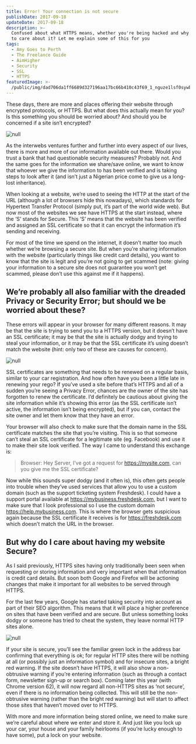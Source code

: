 ```yaml
---
title: Error! Your connection is not secure
publishDate: 2017-09-18
updateDate: 2017-09-18
description: >-
  Confused about what HTTPS means, whether you're being hacked and why you need
  to care about it? Let me explain some of this for you
tags:
  - Amy Goes to Perth
  - The Freelance Guide
  - AimHigher
  - Security
  - SSL
  - HTTPS
featuredImage: >-
  /public/img/dad706da1ff6689d327196aa17bc66b410c43f69_1_nguze1lsf0sywbjiclaszg.jpg
---
```

These days, there are more and places offering their website through encrypted protocols, or HTTPS. But what does this actually mean for you? Is this something you should be worried about? And should you be concerned if a site isn’t encrypted?

![null](/public/img/dad706da1ff6689d327196aa17bc66b410c43f69_1_nguze1lsf0sywbjiclaszg.jpg)

As the interwebs ventures further and further into every aspect of our lives, there is more and more of our information available out there. Would you trust a bank that had questionable security measures? Probably not. And the same goes for the information we share/save online, we want to know that whoever we give the information to has been verified and is taking steps to look after it (and isn’t just a Nigerian price come to give us a long-lost inheritance).

When looking at a website, we’re used to seeing the HTTP at the start of the URL (although a lot of browsers hide this nowadays), which standards for Hypertext Transfer Protocol (simply put, it’s part of the world wide web). But now most of the websites we see have HTTPS at the start instead, where the ‘S’ stands for Secure. This ‘S’ means that the website has been verified and assigned an SSL certificate so that it can encrypt the information it’s sending and receiving.

For most of the time we spend on the internet, it doesn’t matter too much whether we’re browsing a secure site. But when you’re sharing information with the website (particularly things like credit card details), you want to know that the site is legit and you’re not going to get scammed (note: giving your information to a secure site does not guarantee you won’t get scammed, please don’t use this against me if it happens).

## We’re probably all also familiar with the dreaded Privacy or Security Error; but should we be worried about these?

These errors will appear in your browser for many different reasons. It may be that the site is trying to send you to a HTTPS version, but it doesn’t have an SSL certificate; it may be that the site is actually dodgy and trying to steal your information, or it may be that the SSL certificate it’s using doesn’t match the website (hint: only two of these are causes for concern).

![null](/public/img/cc0ab9008e70377eb12141bf4932d94143549e25_1_xzl9uroyybht4vugxawztq.png)

SSL certificates are something that needs to be renewed on a regular basis, similar to your car registration. And how often have you been a little late in renewing your rego? If you’ve used a site before that’s HTTPS and all of a sudden you’re seeing a Privacy Error, chances are the owner of the site has forgotten to renew the certificate. I’d definitely be cautious about giving the site information while it’s showing this error (as the SSL certificate isn’t active, the information isn’t being encrypted), but if you can, contact the site owner and let them know that they have an error.

Your browser will also check to make sure that the domain name in the SSL certificate matches the site that you’re visiting. This is so that someone can’t steal an SSL certificate for a legitimate site (eg. Facebook) and use it to make their site look verified. The way I came to understand this exchange is:

> Browser: Hey Server, I’ve got a request for <https://mysite.com>, can you give me the SSL certificate?

Now while this sounds super dodgy (and it often is), this often gets people into trouble when they’ve used services that allow you to use a custom domain (such as the support ticketing system Freshdesk). I could have a support portal available at <https://mybusiness.freshdesk.com>, but I want to make sure that I look professional so I use the custom domain <https://help.mybusiness.com>. This is where the browser gets suspicious again because the SSL certificate it receives is for <https://freshdesk.com> which doesn’t match the URL in the browser.

## But why do I care about having my website Secure?

As I said previously, HTTPS sites having only traditionally been seen when requesting or storing information and very important when that information is credit card details. But soon both Google and Firefox will be actioning changes that make it important for all websites to be served through HTTPS.

For the last few years, Google has started taking security into account as part of their SEO algorithm. This means that it will place a higher preference on sites that have been verified and are secure. But unless something looks dodgy or someone has tried to cheat the system, they leave normal HTTP sites alone.

![null](/public/img/e9c8f30fc39e0f059f07870f1fbd7667e176ffff_1_xqzegzysdog4pe4c1c5osw.png)

If your site is secure, you’ll see the familiar green lock in the address bar confirming that everything is ok; for regular HTTP sites there will be nothing at all (or possibly just an information symbol) and for insecure sites, a bright red warning. If the site doesn’t have HTTPS, it will also show a non-obtrusive warning if you’re entering information (such as through a contact form, newsletter sign-up or search box). Coming later this year (with Chrome version 62), it will now regard all non-HTTPS sites as ‘not secure’, even if there is no information being collected. This will still be the non-obtrusive warning (rather than the bright red warning) but will start to affect those sites that haven’t moved over to HTTPS.

With more and more information being stored online, we need to make sure we’re careful about where we enter and store it. And just like you lock up your car, your house and your family heirlooms (if you’re lucky enough to have some), put a lock on your website.
